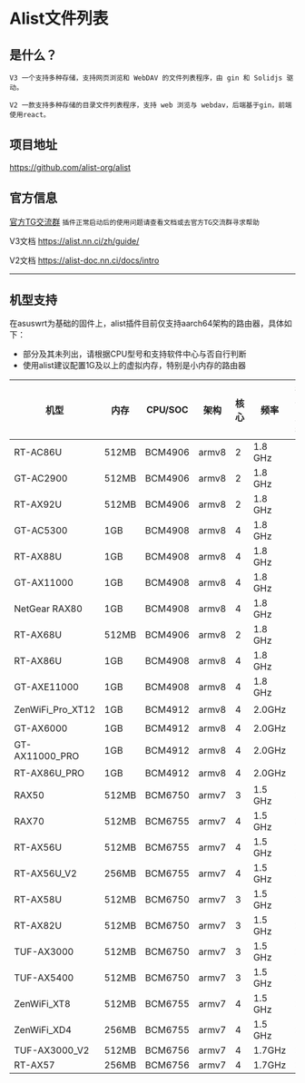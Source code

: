 # Alist文件列表

## 是什么？
`V3 一个支持多种存储，支持网页浏览和 WebDAV 的文件列表程序，由 gin 和 Solidjs 驱动。`

`V2 一款支持多种存储的目录文件列表程序，支持 web 浏览与 webdav，后端基于gin，前端使用react。`


## 项目地址
https://github.com/alist-org/alist

## 官方信息  

[官方TG交流群](https://t.me/alist_chat) `插件正常启动后的使用问题请查看文档或去官方TG交流群寻求帮助`

V3文档 https://alist.nn.ci/zh/guide/

V2文档 https://alist-doc.nn.ci/docs/intro

---

## 机型支持

在asuswrt为基础的固件上，alist插件目前仅支持aarch64架构的路由器，具体如下：

- 部分及其未列出，请根据CPU型号和支持软件中心与否自行判断
- 使用alist建议配置1G及以上的虚拟内存，特别是小内存的路由器

| 机型             | 内存  | CPU/SOC | 架构  | 核心 | 频率    | 插件支持 |
| ---------------- | ----- | ------- | ----- | ---- | ------- |--------|
| RT-AC86U         | 512MB | BCM4906 | armv8 | 2    | 1.8 GHz | ✔️     |
| GT-AC2900        | 512MB | BCM4906 | armv8 | 2    | 1.8 GHz | ✔️     |
| RT-AX92U         | 512MB | BCM4906 | armv8 | 2    | 1.8 GHz | ✔️     |
| GT-AC5300        | 1GB   | BCM4908 | armv8 | 4    | 1.8 GHz | ✔️     |
| RT-AX88U         | 1GB   | BCM4908 | armv8 | 4    | 1.8 GHz | ✔️     |
| GT-AX11000       | 1GB   | BCM4908 | armv8 | 4    | 1.8 GHz | ✔️     |
| NetGear RAX80    | 1GB   | BCM4908 | armv8 | 4    | 1.8 GHz | ✔️     |
| RT-AX68U         | 512MB | BCM4906 | armv8 | 2    | 1.8 GHz | ✔️     |
| RT-AX86U         | 1GB   | BCM4908 | armv8 | 4    | 1.8 GHz | ✔️     |
| GT-AXE11000      | 1GB   | BCM4908 | armv8 | 4    | 1.8 GHz | ✔️     |
| ZenWiFi_Pro_XT12 | 1GB   | BCM4912 | armv8 | 4    | 2.0GHz  | ✔️     |
| GT-AX6000        | 1GB   | BCM4912 | armv8 | 4    | 2.0GHz  | ✔️     |
| GT-AX11000_PRO   | 1GB   | BCM4912 | armv8 | 4    | 2.0GHz  | ✔️     |
| RT-AX86U_PRO     | 1GB   | BCM4912 | armv8 | 4    | 2.0GHz  | ✔️     |
| RAX50            | 512MB | BCM6750 | armv7 | 3    | 1.5 GHz | ❌      |
| RAX70            | 512MB | BCM6755 | armv7 | 4    | 1.5 GHz | ❌      |
| RT-AX56U         | 512MB | BCM6755 | armv7 | 4    | 1.5 GHz | ❌      |
| RT-AX56U_V2      | 256MB | BCM6755 | armv7 | 4    | 1.5 GHz | ❌      |
| RT-AX58U         | 512MB | BCM6750 | armv7 | 3    | 1.5 GHz | ❌      |
| RT-AX82U         | 512MB | BCM6750 | armv7 | 3    | 1.5 GHz | ❌      |
| TUF-AX3000       | 512MB | BCM6750 | armv7 | 3    | 1.5 GHz | ❌      |
| TUF-AX5400       | 512MB | BCM6750 | armv7 | 3    | 1.5 GHz | ❌      |
| ZenWiFi_XT8      | 512MB | BCM6755 | armv7 | 4    | 1.5 GHz | ❌      |
| ZenWiFi_XD4      | 256MB | BCM6755 | armv7 | 4    | 1.5 GHz | ❌      |
| TUF-AX3000_V2    | 512MB | BCM6756 | armv7 | 4    | 1.7GHz  | ❌      |
| RT-AX57          | 256MB | BCM6756 | armv7 | 4    | 1.7GHz  | ❌      |

